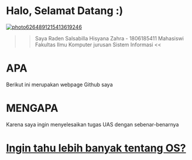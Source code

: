 
# Halo, Selamat Datang :)

<a href="https://ibb.co/F4h1TnG"><img src="https://i.ibb.co/9Hp05GR/photo6264891215413619246.jpg" alt="photo6264891215413619246" border="0"></a>

>> Saya Raden Salsabilla Hisyana Zahra - 1806185411
Mahasiswi Fakultas Ilmu Komputer jurusan Sistem Informasi <<

# APA
Berikut ini merupakan webpage Github saya

# MENGAPA
Karena saya ingin menyelesaikan tugas UAS dengan sebenar-benarnya

# [**Ingin tahu lebih banyak tentang OS?**](https://billhsyn.github.io/os201/URLs)
